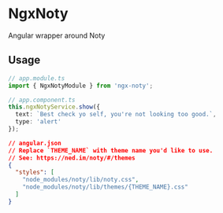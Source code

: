 # NgxNoty

Angular wrapper around Noty

## Usage

```typescript
// app.module.ts
import { NgxNotyModule } from 'ngx-noty';
```

```typescript
// app.component.ts
this.ngxNotyService.show({
  text: `Best check yo self, you're not looking too good.`,
  type: 'alert'
});
```

```json
// angular.json
// Replace `THEME_NAME` with theme name you'd like to use.
// See: https://ned.im/noty/#/themes
{
  "styles": [
    "node_modules/noty/lib/noty.css",
    "node_modules/noty/lib/themes/{THEME_NAME}.css"
  ]
}
```
